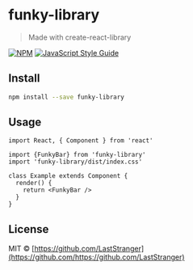 # funky-library

> Made with create-react-library

[![NPM](https://img.shields.io/npm/v/funky-library.svg)](https://www.npmjs.com/package/funky-library) [![JavaScript Style Guide](https://img.shields.io/badge/code_style-standard-brightgreen.svg)](https://standardjs.com)

## Install

```bash
npm install --save funky-library
```

## Usage

```tsx
import React, { Component } from 'react'

import {FunkyBar} from 'funky-library'
import 'funky-library/dist/index.css'

class Example extends Component {
  render() {
    return <FunkyBar />
  }
}
```

## License

MIT © [https://github.com/LastStranger](https://github.com/https://github.com/LastStranger)
